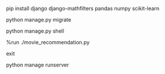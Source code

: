 pip install django django-mathfilters  pandas numpy scikit-learn 

python manage.py migrate

python manage.py shell

%run ./movie_recommendation.py

exit

python manage runserver